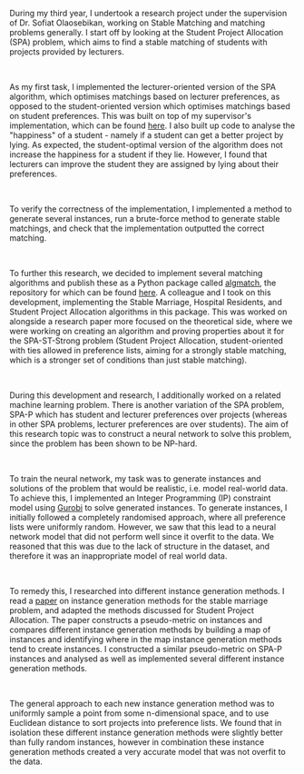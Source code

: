During my third year, I undertook a research project under the supervision of Dr. Sofiat Olaosebikan, working on Stable Matching and matching problems generally. I start off by looking at the Student Project Allocation (SPA) problem, which aims to find a stable matching of students with projects provided by lecturers.

<br>

As my first task, I implemented the lecturer-oriented version of the SPA algorithm, which optimises matchings based on lecturer preferences, as opposed to the student-oriented version which optimises matchings based on student preferences. This was built on top of my supervisor's implementation, which can be found <u><a href="https://github.com/VaradK62442/spa-s">here</a></u>. I also built up code to analyse the "happiness" of a student - namely if a student can get a better project by lying. As expected, the student-optimal version of the algorithm does not increase the happiness for a student if they lie. However, I found that lecturers can improve the student they are assigned by lying about their preferences.

<br>

To verify the correctness of the implementation, I implemented a method to generate several instances, run a brute-force method to generate stable matchings, and check that the implementation outputted the correct matching.

<br>

To further this research, we decided to implement several matching algorithms and publish these as a Python package called <u><a href="https://pypi.org/project/algmatch/">algmatch</a></u>, the repository for which can be found <u><a href="https://github.com/VaradK62442/spa-s">here</a></u>. A colleague and I took on this development, implementing the Stable Marriage, Hospital Residents, and Student Project Allocation algorithms in this package. This was worked on alongside a research paper more focused on the theoretical side, where we were working on creating an algorithm and proving properties about it for the SPA-ST-Strong problem (Student Project Allocation, student-oriented with ties allowed in preference lists, aiming for a strongly stable matching, which is a stronger set of conditions than just stable matching).

<br>

During this development and research, I additionally worked on a related machine learning problem. There is another variation of the SPA problem, SPA-P which has student and lecturer preferences over projects (whereas in other SPA problems, lecturer preferences are over students). The aim of this research topic was to construct a neural network to solve this problem, since the problem has been shown to be NP-hard.

<br>

To train the neural network, my task was to generate instances and solutions of the problem that would be realistic, i.e. model real-world data. To achieve this, I implemented an Integer Programming (IP) constraint model using <u><a href="https://www.gurobi.com/">Gurobi</a></u> to solve generated instances. To generate instances, I initially followed a completely randomised approach, where all preference lists were uniformly random. However, we saw that this lead to a neural network model that did not perform well since it overfit to the data. We reasoned that this was due to the lack of structure in the dataset, and therefore it was an inappropriate model of real world data.

<br>

To remedy this, I researched into different instance generation methods. I read a <u><a href="https://www.jair.org/index.php/jair/article/view/15213/27027">paper</a></u> on instance generation methods for the stable marriage problem, and adapted the methods discussed for Student Project Allocation. The paper constructs a pseudo-metric on instances and compares different instance generation methods by building a map of instances and identifying where in the map instance generation methods tend to create instances. I constructed a similar pseudo-metric on SPA-P instances and analysed as well as implemented several different instance generation methods.

<br>

The general approach to each new instance generation method was to uniformly sample a point from some n-dimensional space, and to use Euclidean distance to sort projects into preference lists. We found that in isolation these different instance generation methods were slightly better than fully random instances, however in combination these instance generation methods created a very accurate model that was not overfit to the data.
